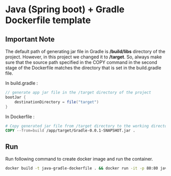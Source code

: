 # Java (Spring boot) + Gradle Dockerfile template


## Important Note
The default path of generating jar file in Gradle is **/build/libs** directory of the project. However, in this project we changed it to **/target**. So, always make sure that the source path specified in the COPY command in the second stage of the Dockerfile matches the directory that is set in the build.gradle file.

In build.gradle :
```groovy
// generate app jar file in the /target directory of the project
bootJar {
    destinationDirectory = file("target")
}
```

In Dockerfile :

```dockerfile
# Copy generated jar file from /target directory to the working directory
COPY --from=build /app/target/Gradle-0.0.1-SNAPSHOT.jar .
```

## Run
Run following command to create docker image and run the container.

```sh
docker build -t java-gradle-dockerfile . && docker run -it -p 80:80 java-gradle-dockerfile
```